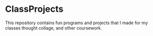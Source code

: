 # ClassProjects
This repository contains fun programs and projects that I made for my classes thought collage, and other coursework.
